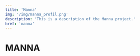 ```yaml
---
title: 'Manna'
img: '/img/manna_profil.png'
description: 'This is a description of the Manna project.'
href: 'manna'
---
```



# MANNA